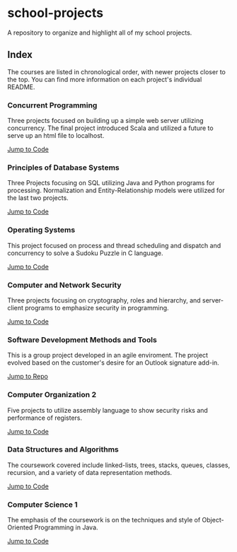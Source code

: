 # school-projects
A repository to organize and highlight all of my school projects. 

## Index
The courses are listed in chronological order, with newer projects closer to the top.
You can find more information on each project's individual README.

### Concurrent Programming
Three projects focused on building up a simple web server utilizing concurrency. The final project introduced Scala and utilized a future to serve up an html file to localhost.

[Jump to Code](<./Concurrent Programming>)

### Principles of Database Systems
Three Projects focusing on SQL utilizing Java and Python programs for processing. Normalization and Entity-Relationship models were utilized for the last two projects.

[Jump to Code](<./Principles of Database Systems>)

### Operating Systems
This project focused on process and thread scheduling and dispatch and concurrency to solve a Sudoku Puzzle in C language.

[Jump to Code](<./Operating Systems>)

### Computer and Network Security
Three projects focusing on cryptography, roles and hierarchy, and server-client programs to emphasize security in programming. 

[Jump to Code](<./Computer and Network Security>)

### Software Development Methods and Tools
This is a group project developed in an agile enviroment. The project evolved based on the customer's desire for an Outlook signature add-in.

[Jump to Repo](https://github.com/CS-3250-Team-3-Stooges/OutlookSignatureAddin.git)

### Computer Organization 2
Five projects to utilize assembly language to show security risks and performance of registers.

[Jump to Code](<./Computer Organization 2>)

### Data Structures and Algorithms
The coursework covered include linked-lists, trees, stacks, queues, classes, recursion, and a variety of data representation methods.

[Jump to Code](<./Data Structures and Algorithms>)

### Computer Science 1
The emphasis of the coursework is on the techniques and style of Object-Oriented Programming in Java.

[Jump to Code](<./Computer Science 1>)
